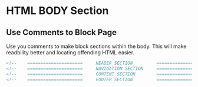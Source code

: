 # HTML BODY Section

## Use Comments to Block Page
Use you comments to make block sections within the body. This will make readbility better and locating offending HTML easier.
```html
<!--    =====================     HEADER SECTION         =====================     -->
<!--    =====================     NAVIGATION SECTION     =====================     -->
<!--    =====================     CONTENT SECTION        =====================     -->
<!--    =====================     FOOTER SECTION         =====================     -->
```

